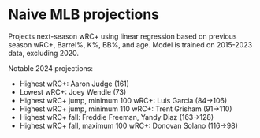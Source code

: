 # Naive MLB projections
Projects next-season wRC+ using linear regression based on previous season wRC+, Barrel%, K%, BB%, and age. Model is trained on 2015-2023 data, excluding 2020.

Notable 2024 projections:
- Highest wRC+: Aaron Judge (161)
- Lowest wRC+: Joey Wendle (73)
- Highest wRC+ jump, minimum 100 wRC+: Luis Garcia (84->106)
- Highest wRC+ jump, minimum 110 wRC+: Trent Grisham (91->110)
- Highest wRC+ fall: Freddie Freeman, Yandy Diaz (163->128)
- Highest wRC+ fall, maximum 100 wRC+: Donovan Solano (116->98)
